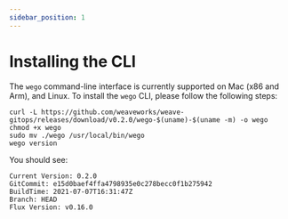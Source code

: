 ```yaml
---
sidebar_position: 1
---
```


# Installing the CLI

The `wego` command-line interface is currently supported on Mac (x86 and Arm), and Linux.
To install the `wego` CLI, please follow the following steps:

```console
curl -L https://github.com/weaveworks/weave-gitops/releases/download/v0.2.0/wego-$(uname)-$(uname -m) -o wego
chmod +x wego
sudo mv ./wego /usr/local/bin/wego
wego version
```

You should see:
```console
Current Version: 0.2.0
GitCommit: e15d0baef4ffa4798935e0c278becc0f1b275942
BuildTime: 2021-07-07T16:31:47Z
Branch: HEAD
Flux Version: v0.16.0
```


